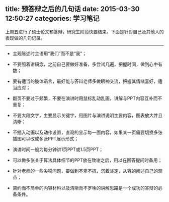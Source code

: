 title: 预答辩之后的几句话
date: 2015-03-30 12:50:27
categories: 学习笔记
---
上周五进行了硕士论文预答辩，研究生阶段快要结束。下面是针对自己及其他人的表现做的几句记录。

<!--more-->



----------

- 主观陈述时主语用“我们”而不是“我”；

- 不要照着讲稿念，之前自己要做好准备，多尝试几遍，把握时间，做到心中有数；

- 要有适当的肢体语言，最好能与答辩老师多做眼神交流，把握其情绪喜好，适当应对；

- 翻页不要过于频繁，不要在演讲时用鼠标乱动乱画，讲解与PPT内容互补而不重复；

- 不要大段文字，主要显示关键字，用图片与演讲说明主要内容，图表放大并且清晰；

- 不插入动画以及动作设置，直观的显示每一面内容，如果某一页需要切换多张插图可以改成多张PPT展示形式；

- 演讲时间一般为每分钟讲1页PPT或1.5页PPT；

- 可以做多张关于算法具体细节的PPT放在致谢之后，用以在回答提问时备用；

- 针对老师的一些尖锐问题，要做到不卑不抗，沉着淡定，从容的阐述自己的观点；

- 简约而不简单的内容材料以及清晰而不罗嗦的讲解思路是一个成功的答辩的必备条件。
